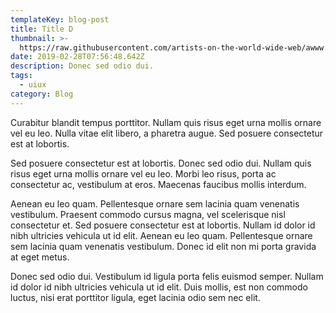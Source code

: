 ```yaml
---
templateKey: blog-post
title: Title D
thumbnail: >-
  https://raw.githubusercontent.com/artists-on-the-world-wide-web/awww.rocks/master/static/img/jumbotron.jpg
date: 2019-02-28T07:56:48.642Z
description: Donec sed odio dui.
tags:
  - uiux
category: Blog
---
```

Curabitur blandit tempus porttitor. Nullam quis risus eget urna mollis ornare vel eu leo. Nulla vitae elit libero, a pharetra augue. Sed posuere consectetur est at lobortis.Sed posuere consectetur est at lobortis. Donec sed odio dui. Nullam quis risus eget urna mollis ornare vel eu leo. Morbi leo risus, porta ac consectetur ac, vestibulum at eros. Maecenas faucibus mollis interdum.Aenean eu leo quam. Pellentesque ornare sem lacinia quam venenatis vestibulum. Praesent commodo cursus magna, vel scelerisque nisl consectetur et. Sed posuere consectetur est at lobortis. Nullam id dolor id nibh ultricies vehicula ut id elit. Aenean eu leo quam. Pellentesque ornare sem lacinia quam venenatis vestibulum. Donec id elit non mi porta gravida at eget metus.Donec sed odio dui. Vestibulum id ligula porta felis euismod semper. Nullam id dolor id nibh ultricies vehicula ut id elit. Duis mollis, est non commodo luctus, nisi erat porttitor ligula, eget lacinia odio sem nec elit.
